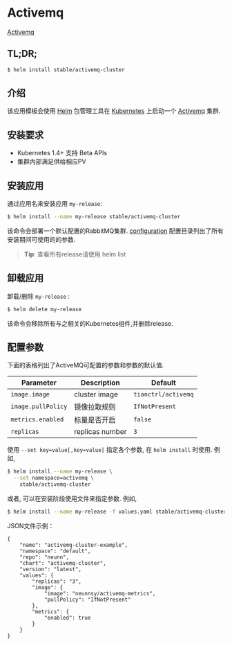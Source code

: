 # Activemq

[Activemq](http://activemq.apache.org/) 

## TL;DR;

```bash
$ helm install stable/activemq-cluster
```

## 介绍

该应用模板会使用 [Helm](https://helm.sh) 包管理工具在 [Kubernetes](http://kubernetes.io) 上启动一个 [Activemq](http://activemq.apache.org/)  集群.

## 安装要求

- Kubernetes 1.4+ 支持 Beta APIs
- 集群内部满足供给相应PV

## 安装应用

通过应用名来安装应用 `my-release`:

```bash
$ helm install --name my-release stable/activemq-cluster
```

该命令会部署一个默认配置的RabbitMQ集群.  [configuration](#configuration) 配置目录列出了所有安装期间可使用的的参数.

> **Tip**: 查看所有release请使用 helm list

## 卸载应用

卸载/删除 `my-release` :

```bash
$ helm delete my-release
```

该命令会移除所有与之相关的Kubernetes组件,并删除release.

## 配置参数

下面的表格列出了ActiveMQ可配置的参数和参数的默认值.

|         Parameter          |                       Description                       |                         Default                          |
|----------------------------|---------------------------------------------------------|----------------------------------------------------------|
| `image.image`               |  cluster image                                  | `tianctrl/activemq`                             |   
| `image.pullPolicy`               |  镜像拉取规则                                  | `IfNotPresent`                             |   
| `metrics.enabled`               |  标量是否开启                                  | `false`                             |          
| `replicas`                 |  replicas number                                | `3`      |      


使用 `--set key=value[,key=value]` 指定各个参数, 在 `helm install` 时使用. 例如,

```bash
$ helm install --name my-release \
  --set namespace=activemq \
    stable/activemq-cluster
```


或者, 可以在安装阶段使用文件来指定参数. 例如,

```bash
$ helm install --name my-release -f values.yaml stable/activemq-cluster
```

JSON文件示例：

```
{
    "name": "activemq-cluster-example",
    "namespace": "default",
    "repo": "neunn",
    "chart": "activemq-cluster",
    "version": "latest",
    "values": {
        "replicas": "3",
        "image": {
            "image": "neunnsy/activemq-metrics",
            "pullPolicy": "IfNotPresent"
        },
        "metrics": {
            "enabled": true
        }
    } 
}

```

